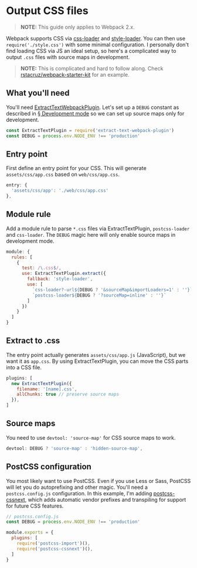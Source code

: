 Output CSS files
================

> __NOTE:__ This guide only applies to Webpack 2.x.

Webpack supports CSS via [css-loader](https://www.npmjs.com/package/css-loader) and [style-loader](https://www.npmjs.com/package/style-loader). You can then use `require('./style.css')` with some minimal configuration. I personally don't find loading CSS via JS an ideal setup, so here's a complicated way to output `.css` files with source maps in development.

> __NOTE:__ This is complicated and hard to follow along. Check [rstacruz/webpack-starter-kit](https://github.com/rstacruz/webpack-starter-kit) for an example.

## What you'll need

You'll need [ExtractTextWebpackPlugin](https://www.npmjs.com/package/extract-text-webpack-plugin). Let's set up a `DEBUG` constant as described in [§ Development mode](../README.md#development-mode) so we can set up source maps only for development.

```js
const ExtractTextPlugin = require('extract-text-webpack-plugin')
const DEBUG = process.env.NODE_ENV !== 'production'
```

## Entry point

First define an entry point for your CSS. This will generate `assets/css/app.css` based on `web/css/app.css`.

```js
entry: {
  'assets/css/app': './web/css/app.css'
},
```

## Module rule

Add a module rule to parse `*.css` files via ExtractTextPlugin, `postcss-loader` and `css-loader`. The `DEBUG` magic here will only enable source maps in development mode.

```js
module: {
  rules: [
    {
      test: /\.css$/,
      use: ExtractTextPlugin.extract({
        fallback: 'style-loader',
        use: [
          `css-loader?-url${DEBUG ? '&sourceMap&importLoaders=1' : ''}`,
          `postcss-loader${DEBUG ? '?sourceMap=inline' : ''}`
        ]
      })
    }
  ]
}
```

## Extract to .css

The entry point actually generates `assets/css/app.js` (JavaScript), but we want it as `app.css`. By using ExtractTextPlugin, you can move the CSS parts into a CSS file.

```js
plugins: [
  new ExtractTextPlugin({
    filename: '[name].css',
    allChunks: true // preserve source maps
  }),
]
```

## Source maps

You need to use `devtool: 'source-map'` for CSS source maps to work.

```js
devtool: DEBUG ? 'source-map' : 'hidden-source-map',
```

## PostCSS configuration

You most likely want to use PostCSS. Even if you use Less or Sass, PostCSS will let you do autoprefixing and other magic. You'll need a `postcss.config.js` configuration. In this example, I'm adding [postcss-cssnext](https://www.npmjs.com/package/postcss-cssnext), which adds automatic vendor prefixes and transpiling for support for future CSS features.

```js
// postcss.config.js
const DEBUG = process.env.NODE_ENV !== 'production'

module.exports = {
  plugins: [
    require('postcss-import')(),
    require('postcss-cssnext')(),
  ]
}
```
